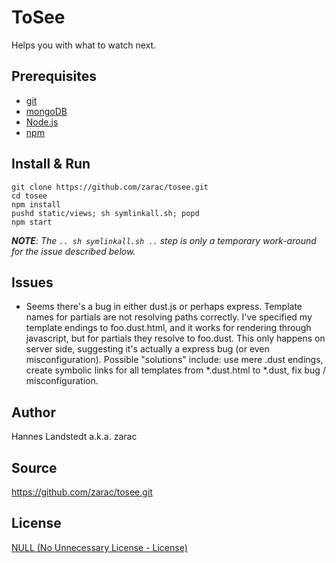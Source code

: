 # ToSee
Helps you with what to watch next.


## Prerequisites
* [git][]
* [mongoDB][]
* [Node.js][]
* [npm][]


## Install & Run
```
git clone https://github.com/zarac/tosee.git
cd tosee
npm install
pushd static/views; sh symlinkall.sh; popd
npm start
```
_**NOTE**: The `.. sh symlinkall.sh ..` step is only a temporary work-around
for the issue described below._


## Issues
* Seems there's a bug in either dust.js or perhaps express. Template names for
  partials are not resolving paths correctly. I've specified my template
  endings to foo.dust.html, and it works for rendering through javascript, but
  for partials they resolve to foo.dust. This only happens on server side,
  suggesting it's actually a express bug (or even misconfiguration).  Possible
  "solutions" include: use mere .dust endings, create symbolic links for all
  templates from *.dust.html to *.dust, fix bug / misconfiguration.


## Author
Hannes Landstedt a.k.a. zarac


## Source
https://github.com/zarac/tosee.git


## License
[NULL (No Unnecessary License - License)][NULL]

[dustjs-linkedin]: https://github.com/linkedin/dustjs
[express]: http://expressjs.com
[git]: http://git-scm.com
[jQuery]: http://jquery.com
[mongoDB]: http://www.mongodb.org
[node-mongodb-native]: http://mongodb.github.com/node-mongodb-native
[Node.js]: http://nodejs.org
[npm]: https://npmjs.org
[NULL]: https://github.com/zarac/NULL.git
